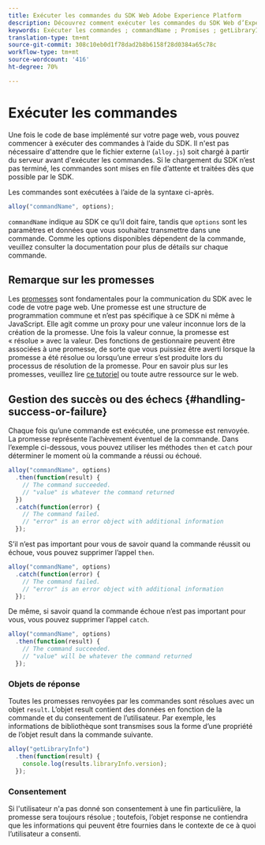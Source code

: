 ```yaml
---
title: Exécuter les commandes du SDK Web Adobe Experience Platform
description: Découvrez comment exécuter les commandes du SDK Web d’Experience Platform
keywords: Exécuter les commandes ; commandName ; Promises ; getLibraryInfo ; objets response ; consentement ;
translation-type: tm+mt
source-git-commit: 308c10eb0d1f78dad2b8b6158f28d0384a65c78c
workflow-type: tm+mt
source-wordcount: '416'
ht-degree: 70%

---
```



# Exécuter les commandes


Une fois le code de base implémenté sur votre page web, vous pouvez commencer à exécuter des commandes à l’aide du SDK. Il n&#39;est pas nécessaire d&#39;attendre que le fichier externe (`alloy.js`) soit chargé à partir du serveur avant d&#39;exécuter les commandes. Si le chargement du SDK n’est pas terminé, les commandes sont mises en file d’attente et traitées dès que possible par le SDK.

Les commandes sont exécutées à l’aide de la syntaxe ci-après.

```javascript
alloy("commandName", options);
```

`commandName` indique au SDK ce qu’il doit faire, tandis que `options` sont les paramètres et données que vous souhaitez transmettre dans une commande. Comme les options disponibles dépendent de la commande, veuillez consulter la documentation pour plus de détails sur chaque commande.

## Remarque sur les promesses

Les [promesses](https://developer.mozilla.org/fr-FR/docs/Web/JavaScript/Reference/Global_Objects/Promise) sont fondamentales pour la communication du SDK avec le code de votre page web. Une promesse est une structure de programmation commune et n’est pas spécifique à ce SDK ni même à JavaScript. Elle agit comme un proxy pour une valeur inconnue lors de la création de la promesse. Une fois la valeur connue, la promesse est « résolue » avec la valeur. Des fonctions de gestionnaire peuvent être associées à une promesse, de sorte que vous puissiez être averti lorsque la promesse a été résolue ou lorsqu’une erreur s’est produite lors du processus de résolution de la promesse. Pour en savoir plus sur les promesses, veuillez lire [ce tutoriel](https://javascript.info/promise-basics) ou toute autre ressource sur le web.

## Gestion des succès ou des échecs {#handling-success-or-failure}

Chaque fois qu’une commande est exécutée, une promesse est renvoyée. La promesse représente l’achèvement éventuel de la commande. Dans l’exemple ci-dessous, vous pouvez utiliser les méthodes `then` et `catch` pour déterminer le moment où la commande a réussi ou échoué.

```javascript
alloy("commandName", options)
  .then(function(result) {
    // The command succeeded.
    // "value" is whatever the command returned
  })
  .catch(function(error) {
    // The command failed.
    // "error" is an error object with additional information
  });
```

S’il n’est pas important pour vous de savoir quand la commande réussit ou échoue, vous pouvez supprimer l’appel `then`.

```javascript
alloy("commandName", options)
  .catch(function(error) {
    // The command failed.
    // "error" is an error object with additional information
  });
```

De même, si savoir quand la commande échoue n’est pas important pour vous, vous pouvez supprimer l’appel `catch`.

```javascript
alloy("commandName", options)
  .then(function(result) {
    // The command succeeded.
    // "value" will be whatever the command returned
  });
```

### Objets de réponse

Toutes les promesses renvoyées par les commandes sont résolues avec un objet `result`. L’objet result contient des données en fonction de la commande et du consentement de l’utilisateur. Par exemple, les informations de bibliothèque sont transmises sous la forme d’une propriété de l’objet result dans la commande suivante.

```js
alloy("getLibraryInfo")
  .then(function(result) {
    console.log(results.libraryInfo.version);
  });
```

### Consentement

Si l&#39;utilisateur n&#39;a pas donné son consentement à une fin particulière, la promesse sera toujours résolue ; toutefois, l’objet response ne contiendra que les informations qui peuvent être fournies dans le contexte de ce à quoi l’utilisateur a consenti.
